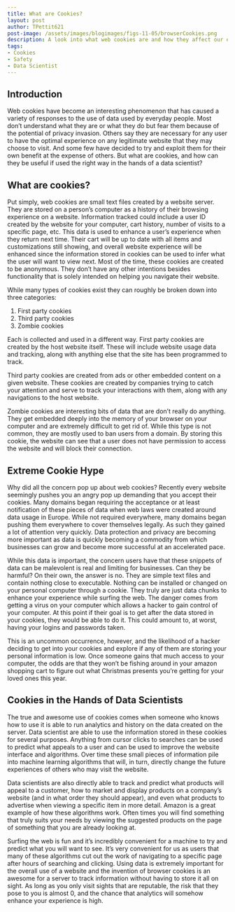 ```yaml
---
title: What are Cookies?  
layout: post
author: TPettit621
post-image: /assets/images/blogimages/figs-11-05/browserCookies.png
description: A look into what web cookies are and how they affect our everyday lives when surfing the internet.
tags:
- Cookies
- Safety
- Data Scientist
---
```


## Introduction

Web cookies have become an interesting phenomenon that has caused a variety of responses to the use of data used by everyday people.  Most don’t understand what they are or what they do but fear them because of the potential of privacy invasion.  Others say they are necessary for any user to have the optimal experience on any legitimate website that they may choose to visit.  And some few have decided to try and exploit them for their own benefit at the expense of others.  But what are cookies, and how can they be useful if used the right way in the hands of a data scientist?

## What are cookies?

Put simply, web cookies are small text files created by a website server.  They are stored on a person’s computer as a history of their browsing experience on a website.  Information tracked could include a user ID created by the website for your computer, cart history, number of visits to a specific page, etc.  This data is used to enhance a user’s experience when they return next time.  Their cart will be up to date with all items and customizations still showing, and overall website experience will be enhanced since the information stored in cookies can be used to infer what the user will want to view next.
Most of the time, these cookies are created to be anonymous.  They don’t have any other intentions besides functionality that is solely intended on helping you navigate their website.  

While many types of cookies exist they can roughly be broken down into three categories:

1. First party cookies
2. Third party cookies
3. Zombie cookies

Each is collected and used in a different way.  First party cookies are created by the host website itself.  These will include website usage data and tracking, along with anything else that the site has been programmed to track.  

Third party cookies are created from ads or other embedded content on a given website.  These cookies are created by companies trying to catch your attention and serve to track your interactions with them, along with any navigations to the host website.

Zombie cookies are interesting bits of data that are don’t really do anything.  They get embedded deeply into the memory of your browser on your computer and are extremely difficult to get rid of.  While this type is not common, they are mostly used to ban users from a domain. By storing this cookie, the website can see that a user does not have permission to access the website and will block their connection.

## Extreme Cookie Hype

Why did all the concern pop up about web cookies?  Recently every website seemingly pushes you an angry pop up demanding that you accept their cookies.  Many domains began requiring the acceptance or at least notification of these pieces of data when web laws were created around data usage in Europe.  While not required everywhere, many domains began pushing them everywhere to cover themselves legally.  As such they gained a lot of attention very quickly.  Data protection and privacy are becoming more important as data is quickly becoming a commodity from which businesses can grow and become more successful at an accelerated pace.

While this data is important, the concern users have that these snippets of data can be malevolent is real and limiting for businesses.  Can they be harmful?  On their own, the answer is no.  They are simple text files and contain nothing close to executable.  Nothing can be installed or changed on your personal computer through a cookie.  They truly are just data chunks to enhance your experience while surfing the web.  The danger comes from getting a virus on your computer which allows a hacker to gain control of your computer.  At this point if their goal is to get after the data stored in your cookies, they would be able to do it.  This could amount to, at worst, having your logins and passwords taken.

This is an uncommon occurrence, however, and the likelihood of a hacker deciding to get into your cookies and explore if any of them are storing your personal information is low.  Once someone gains that much access to your computer, the odds are that they won’t be fishing around in your amazon shopping cart to figure out what Christmas presents you’re getting for your loved ones this year.

## Cookies in the Hands of Data Scientists

The true and awesome use of cookies comes when someone who knows how to use it is able to run analytics and history on the data created on the server.  Data scientist are able to use the information stored in these cookies for several purposes.  Anything from cursor clicks to searches can be used to predict what appeals to a user and can be used to improve the website interface and algorithms.  Over time these small pieces of information pile into machine learning algorithms that will, in turn, directly change the future experiences of others who may visit the website.

Data scientists are also directly able to track and predict what products will appeal to a customer, how to market and display products on a company’s website (and in what order they should appear), and even what products to advertise when viewing a specific item in more detail.  Amazon is a great example of how these algorithms work.  Often times you will find something that truly suits your needs by viewing the suggested products on the page of something that you are already looking at.

Surfing the web is fun and it’s incredibly convenient for a machine to try and predict what you will want to see.  It’s very convenient for us as users that many of these algorithms cut out the work of navigating to a specific page after hours of searching and clicking.  Using data is extremely important for the overall use of a website and the invention of browser cookies is an awesome for a server to track information without having to store it all on sight.  As long as you only visit sights that are reputable, the risk that they pose to you is almost 0, and the chance that analytics will somehow enhance your experience is high.
